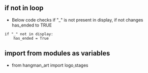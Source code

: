 ## if not in loop
- Below code checks if "_" is not present in display, if not changes has_ended to TRUE
```
if "_" not in display:
	has_ended = True
```

## import from modules as variables
- from hangman_art import logo,stages
